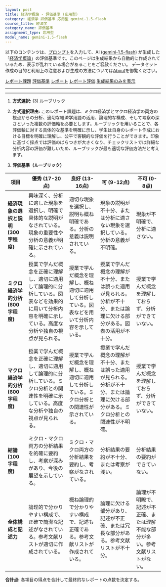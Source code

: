 ```yaml
---
layout: post
title: 経済学概論 - 評価基準 (応用型)
category: 経済学 評価基準 応用型 gemini-1.5-flash
course_title: 経済学
category_name: 評価基準
assignment_type: 応用型
model_name: gemini-1.5-flash
---
```


以下のコンテンツは、[プロンプト](http://127.0.0.1:8000/generated/経済学/gemini-1.5-flash/prompt_評価基準-応用型.md)を入力して、AI ([gemini-1.5-flash](contents/gemini-1.5-flash)) が生成した「[経済学概論](/contents/経済学/)」の評価基準です。このページは生成結果から自動的に作成されているため、表示が乱れている場合があることをご容赦ください。
データセット作成の目的と利用上の注意および生成の方法については[About](/About)を御覧ください。

[レポート課題](../レポート課題-応用型)
[評価基準](../評価基準-応用型)
[レポート](../レポート-応用型)
[レポート評価](../レポート評価-応用型)
[生成結果のみを表示](http://127.0.0.1:8000/generated/経済学/gemini-1.5-flash/評価基準-応用型.md)
  

***
***
  
1. **方式選択:** (3) ルーブリック

2. **方式選択理由:** このレポート課題は、ミクロ経済学とマクロ経済学の両方の視点からの分析、適切な経済学用語の活用、論理的な構成、そして考察の深さといった複数の評価軸を必要とします。ルーブリックを用いることで、各評価軸に対する具体的な基準を明確に示し、学生は自身のレポート作成における目標を明確に理解し、公平で客観的な評価を行うことができます。印象に基づく採点では評価のばらつきが大きくなり、チェックリストでは詳細な分析内容の評価が難しいため、ルーブリックが最も適切な評価方法だと考えます。


3. **評価基準（ルーブリック）**

| 項目 | 優秀 (17-20点) | 良好 (13-16点) | 可 (9-12点) | 不可 (0-8点) |
|---|---|---|---|---|
| **経済現象の選択と説明 (300字程度)** | 興味深く、分析に適した現象を選択し、明確で具体的な説明がなされている。現象の重要性や分析の意義が明確に示されている。 | 適切な現象を選択し、説明も概ね明確である。分析の意義は説明されている。 | 現象の説明が不十分、または分析に適さない現象を選択している。分析の意義が不明確。 | 現象が不明確で、分析に適さない。 |
| **ミクロ経済学的分析 (600字程度)** | 授業で学んだ概念を正確に理解し、適切に適用して論理的に分析している。図表などを効果的に用いて分析内容を明確に示している。高度な分析や独自の視点が見られる。 | 授業で学んだ概念を理解し、概ね適切に適用して分析している。図表などを用いて分析内容を示している。 | 授業で学んだ概念の理解が不十分、または誤った適用が見られる。分析が不十分、または論理に欠ける部分がある。図表の活用が不十分。 | 授業で学んだ概念を理解しておらず、分析ができていない。 |
| **マクロ経済学的分析 (600字程度)** | 授業で学んだ概念を正確に理解し、適切に適用して論理的に分析している。ミクロ分析との関連性を明確に示している。高度な分析や独自の視点が見られる。 | 授業で学んだ概念を理解し、概ね適切に適用して分析している。ミクロ分析との関連性が示されている。 | 授業で学んだ概念の理解が不十分、または誤った適用が見られる。分析が不十分、または論理に欠ける部分がある。ミクロ分析との関連性が不明確。 | 授業で学んだ概念を理解しておらず、分析ができていない。 |
| **結論 (100字程度)** | ミクロ・マクロ両方の分析結果を的確に要約し、考察が深みがあり、今後の展望を示している。 | ミクロ・マクロ両方の分析結果を要約し、考察がなされている。 | 分析結果の要約が不十分、または考察が浅い。 | 分析結果の要約ができていない。 |
| **全体構成と記述力** | 論理的で分かりやすい構成で、正確で簡潔な記述がなされている。参考文献リストが適切に作成されている。 | 概ね論理的で分かりやすい構成で、記述も正確である。参考文献リストが作成されている。 | 論理に欠ける部分があり、記述が不正確、または冗長な部分がある。参考文献リストが不十分。 | 論理が不明瞭で、記述が不正確、または理解不能な部分が多い。参考文献リストがない。 |


**合計点:** 各項目の得点を合計して最終的なレポートの点数を決定する。
